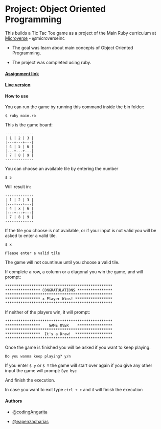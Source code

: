 
# Project: Object Oriented Programming

  

This builds a Tic Tac Toe game as a project of the Main Ruby curriculum at [Microverse](https://www.microverse.org/) - @microverseinc

* The goal was learn about main concepts of Object Oriented Programming.

* The project was completed using ruby.

  

#### [Assignment link](https://www.theodinproject.com/courses/ruby-programming/lessons/oop)

  

#### [Live version]()

  

#### How to use

  

You can run the game by running this command inside the bin folder:

`$ ruby main.rb`

This is the game board:
~~~~
-------------
| 1 | 2 | 3 |
|---+---+---|
| 4 | 5 | 6 |
|---+---+---|
| 7 | 8 | 9 |
-------------
~~~~
  
  You can choose an available tile by entering the number
  
`$ 5`

Will result in:
~~~~
-------------
| 1 | 2 | 3 |
|---+---+---|
| 4 | x | 6 |
|---+---+---|
| 7 | 8 | 9 |
-------------
~~~~

If the tile you choose is not available, or if your input is not valid you will be asked to enter a valid tile.

`$ x`
~~~~
Please enter a valid tile
~~~~

The game will not countinue until you choose a valid tile.

If complete a row, a column or a diagonal you win the game, and will prompt:
~~~~
*************************************************
**************** CONGRATULATIONS ****************
*************************************************
**************** x Player Wins! *****************
*************************************************
~~~~

If neither of the players win, it will prompt: 
~~~~
*************************************************
****************    GAME OVER    ****************
*************************************************
****************  It's a Draw!  *****************
*************************************************
~~~~

Once the game is finished you will be asked if you want to keep playing:
~~~~
Do you wanna keep playing? y/n
~~~~

If you enter `$ y`  or  `$ Y` the game will start over again if you give any other input the game will prompt:
`Bye bye`

And finish the execution.

In case you want to exit type `ctrl + c` and it will finish the execution
#### Authors

*  [@codingAngarita](https://github.com/codingAngarita)

*  [@eapenzacharias](https://github.com/eapenzacharias)
